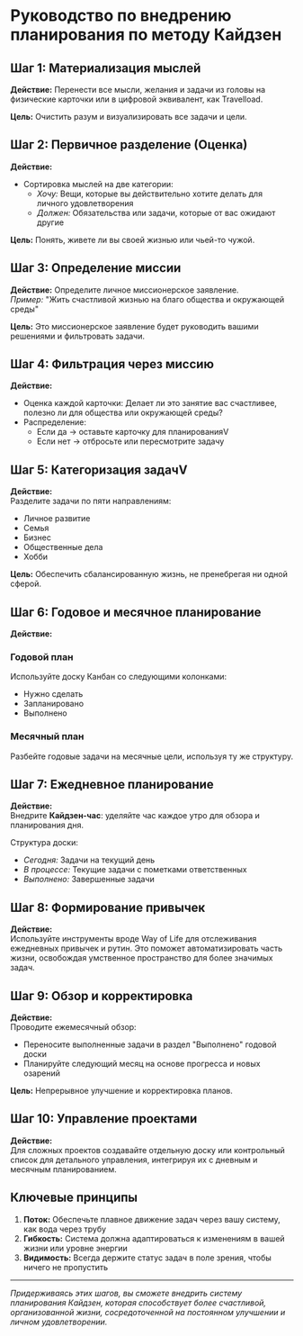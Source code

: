 # Руководство по внедрению планирования по методу Кайдзен

## Шаг 1: Материализация мыслей
**Действие:** Перенести все мысли, желания и задачи из головы на физические карточки или в цифровой эквивалент, как Travelload.

**Цель:** Очистить разум и визуализировать все задачи и цели.

## Шаг 2: Первичное разделение (Оценка)
**Действие:**
- Сортировка мыслей на две категории:
  - *Хочу:* Вещи, которые вы действительно хотите делать для личного удовлетворения
  - *Должен:* Обязательства или задачи, которые от вас ожидают другие

**Цель:** Понять, живете ли вы своей жизнью или чьей-то чужой.

## Шаг 3: Определение миссии
**Действие:** Определите личное миссионерское заявление.  
*Пример:* "Жить счастливой жизнью на благо общества и окружающей среды"

**Цель:** Это миссионерское заявление будет руководить вашими решениями и фильтровать задачи.

## Шаг 4: Фильтрация через миссию
**Действие:**
- Оценка каждой карточки: Делает ли это занятие вас счастливее, полезно ли для общества или окружающей среды?
- Распределение: 
  - Если да → оставьте карточку для планированияV
  - Если нет → отбросьте или пересмотрите задачу

## Шаг 5: Категоризация задачV
**Действие:**  
Разделите задачи по пяти направлениям:
- Личное развитие
- Семья
- Бизнес
- Общественные дела
- Хобби

**Цель:** Обеспечить сбалансированную жизнь, не пренебрегая ни одной сферой.

## Шаг 6: Годовое и месячное планирование
**Действие:**  
### Годовой план
Используйте доску Канбан со следующими колонками:
- Нужно сделать
- Запланировано
- Выполнено

### Месячный план
Разбейте годовые задачи на месячные цели, используя ту же структуру.

## Шаг 7: Ежедневное планирование
**Действие:**  
Внедрите **Кайдзен-час**: уделяйте час каждое утро для обзора и планирования дня.

Структура доски:
- *Сегодня:* Задачи на текущий день
- *В процессе:* Текущие задачи с пометками ответственных
- *Выполнено:* Завершенные задачи

## Шаг 8: Формирование привычек
**Действие:**  
Используйте инструменты вроде Way of Life для отслеживания ежедневных привычек и рутин. Это поможет автоматизировать часть жизни, освобождая умственное пространство для более значимых задач.

## Шаг 9: Обзор и корректировка
**Действие:**  
Проводите ежемесячный обзор:
- Переносите выполненные задачи в раздел "Выполнено" годовой доски
- Планируйте следующий месяц на основе прогресса и новых озарений

**Цель:** Непрерывное улучшение и корректировка планов.

## Шаг 10: Управление проектами
**Действие:**  
Для сложных проектов создавайте отдельную доску или контрольный список для детального управления, интегрируя их с дневным и месячным планированием.

## Ключевые принципы
1. **Поток:** Обеспечьте плавное движение задач через вашу систему, как вода через трубу
2. **Гибкость:** Система должна адаптироваться к изменениям в вашей жизни или уровне энергии
3. **Видимость:** Всегда держите статус задач в поле зрения, чтобы ничего не пропустить

---

*Придерживаясь этих шагов, вы сможете внедрить систему планирования Кайдзен, которая способствует более счастливой, организованной жизни, сосредоточенной на постоянном улучшении и личном удовлетворении.*